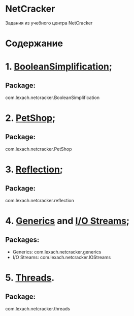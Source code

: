 # NetCracker
Задания из учебного центра NetCracker

# Содержание

# 1. [BooleanSimplification](src/com/lexach/NetCracker/BooleanSimplification);

## Package: 
com.lexach.netcracker.BooleanSimplification

# 2. [PetShop](src/com/lexach/NetCracker/PetShop);

## Package: 
com.lexach.netcracker.PetShop

# 3. [Reflection](src/com/lexach/NetCracker/Reflection);

## Package:
com.lexach.netcracker.reflection

# 4. [Generics](com/lexach/NetCracker/Generics) and [I/O Streams](com/lexach/NetCracker/IOStreams);

## Packages:
- Generics: com.lexach.netcracker.generics
- I/O Streams: com.lexach.netcracker.IOStreams

# 5. [Threads](src/com/lexach/NetCracker/Threads).

## Package:
com.lexach.netcracker.threads